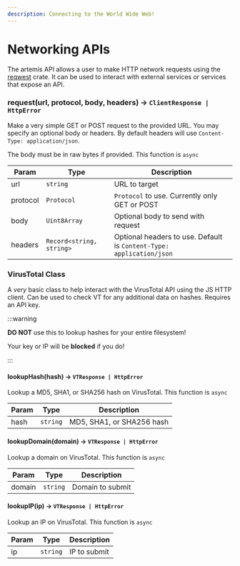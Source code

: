 ```yaml
---
description: Connecting to the World Wide Web!
---
```


# Networking APIs

The artemis API allows a user to make HTTP network requests using the
[reqwest](https://docs.rs/reqwest/latest/reqwest/index.html) crate. It can be
used to interact with external services or services that expose an API.

### request(url, protocol, body, headers) -> `ClientResponse | HttpError`

Make a very simple GET or POST request to the provided URL. You may specify an
optional body or headers. By default headers will use
`Content-Type: application/json`.

The body must be in raw bytes if provided. This function is `async`

| Param    | Type                     | Description                                                          |
| -------- | ------------------------ | -------------------------------------------------------------------- |
| url      | `string`                 | URL to target                                                        |
| protocol | `Protocol`               | `Protocol` to use. Currently only GET or POST                        |
| body     | `Uint8Array`             | Optional body to send with request                                   |
| headers  | `Record<string, string>` | Optional headers to use. Default is `Content-Type: application/json` |

### VirusTotal Class

A _very_ basic class to help interact with the VirusTotal API using the JS HTTP
client. Can be used to check VT for any additional data on hashes. Requires an
API key.

:::warning

**DO NOT** use this to lookup hashes for your entire filesystem!

Your key or IP will be **blocked** if you do!

:::

#### lookupHash(hash) -> `VTResponse | HttpError`

Lookup a MD5, SHA1, or SHA256 hash on VirusTotal. This function is `async`

| Param | Type     | Description               |
| ----- | -------- | ------------------------- |
| hash  | `string` | MD5, SHA1, or SHA256 hash |

#### lookupDomain(domain) -> `VTResponse | HttpError`

Lookup a domain on VirusTotal. This function is `async`

| Param  | Type     | Description      |
| ------ | -------- | ---------------- |
| domain | `string` | Domain to submit |

#### lookupIP(ip) -> `VTResponse | HttpError`

Lookup an IP on VirusTotal. This function is `async`

| Param | Type     | Description  |
| ----- | -------- | ------------ |
| ip    | `string` | IP to submit |

